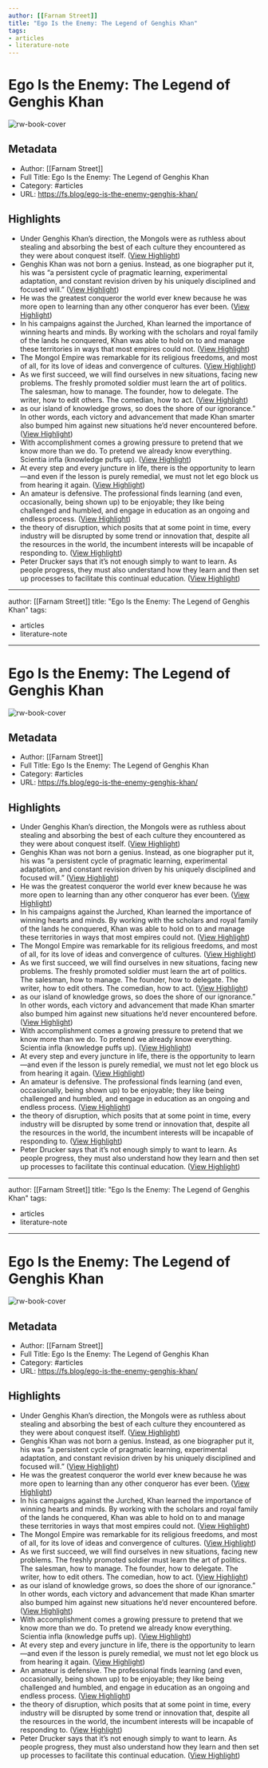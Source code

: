 ```yaml
---
author: [[Farnam Street]]
title: "Ego Is the Enemy: The Legend of Genghis Khan"
tags: 
- articles
- literature-note
---
```

# Ego Is the Enemy: The Legend of Genghis Khan

![rw-book-cover](https://149664534.v2.pressablecdn.com/wp-content/uploads/2016/06/Genghis-Khan.png)

## Metadata
- Author: [[Farnam Street]]
- Full Title: Ego Is the Enemy: The Legend of Genghis Khan
- Category: #articles
- URL: https://fs.blog/ego-is-the-enemy-genghis-khan/

## Highlights
- Under Genghis Khan’s direction, the Mongols were as ruthless about stealing and absorbing the best of each culture they encountered as they were about conquest itself. ([View Highlight](https://read.readwise.io/read/01gs90vyhrphc4a32n5mhbhmv9))
- Genghis Khan was not born a genius. Instead, as one biographer put it, his was “a persistent cycle of pragmatic learning, experimental adaptation, and constant revision driven by his uniquely disciplined and focused will.” ([View Highlight](https://read.readwise.io/read/01gs90wb9b9mzs98jr144sfhmc))
- He was the greatest conqueror the world ever knew because he was more open to learning than any other conqueror has ever been. ([View Highlight](https://read.readwise.io/read/01gs90wnb5e046wr3vr6fsscer))
- In his campaigns against the Jurched, Khan learned the importance of winning hearts and minds. By working with the scholars and royal family of the lands he conquered, Khan was able to hold on to and manage these territories in ways that most empires could not. ([View Highlight](https://read.readwise.io/read/01gs90y21hye32n33nagqerbv2))
- The Mongol Empire was remarkable for its religious freedoms, and most of all, for its love of ideas and convergence of cultures. ([View Highlight](https://read.readwise.io/read/01gs90z0ve4630sbper1m3db0d))
- As we first succeed, we will find ourselves in new situations, facing new problems. The freshly promoted soldier must learn the art of politics. The salesman, how to manage. The founder, how to delegate. The writer, how to edit others. The comedian, how to act. ([View Highlight](https://read.readwise.io/read/01gs9107q8rdpkejhhxgdjxz3k))
- as our island of knowledge grows, so does the shore of our ignorance.” In other words, each victory and advancement that made Khan smarter also bumped him against new situations he’d never encountered before. ([View Highlight](https://read.readwise.io/read/01gs911mc7tr8tgbw99w4wnre4))
- With accomplishment comes a growing pressure to pretend that we know more than we do. To pretend we already know everything. Scientia infla (knowledge puffs up). ([View Highlight](https://read.readwise.io/read/01gs912d4mxm1v4jp6p2wx2sj2))
- At every step and every juncture in life, there is the opportunity to learn—and even if the lesson is purely remedial, we must not let ego block us from hearing it again. ([View Highlight](https://read.readwise.io/read/01gs914m9adcbph0axfwwarkbw))
- An amateur is defensive. The professional finds learning (and even, occasionally, being shown up) to be enjoyable; they like being challenged and humbled, and engage in education as an ongoing and endless process. ([View Highlight](https://read.readwise.io/read/01gs91643cfm33t3nca98vkamy))
- the theory of disruption, which posits that at some point in time, every industry will be disrupted by some trend or innovation that, despite all the resources in the world, the incumbent interests will be incapable of responding to. ([View Highlight](https://read.readwise.io/read/01gs916zxycx0anbg86dtftrfs))
- Peter Drucker says that it’s not enough simply to want to learn. As people progress, they must also understand how they learn and then set up processes to facilitate this continual education. ([View Highlight](https://read.readwise.io/read/01gs9186fsfecz7yhyash36abj))
---
author: [[Farnam Street]]
title: "Ego Is the Enemy: The Legend of Genghis Khan"
tags: 
- articles
- literature-note
---
# Ego Is the Enemy: The Legend of Genghis Khan

![rw-book-cover](https://149664534.v2.pressablecdn.com/wp-content/uploads/2016/06/Genghis-Khan.png)

## Metadata
- Author: [[Farnam Street]]
- Full Title: Ego Is the Enemy: The Legend of Genghis Khan
- Category: #articles
- URL: https://fs.blog/ego-is-the-enemy-genghis-khan/

## Highlights
- Under Genghis Khan’s direction, the Mongols were as ruthless about stealing and absorbing the best of each culture they encountered as they were about conquest itself. ([View Highlight](https://read.readwise.io/read/01gs90vyhrphc4a32n5mhbhmv9))
- Genghis Khan was not born a genius. Instead, as one biographer put it, his was “a persistent cycle of pragmatic learning, experimental adaptation, and constant revision driven by his uniquely disciplined and focused will.” ([View Highlight](https://read.readwise.io/read/01gs90wb9b9mzs98jr144sfhmc))
- He was the greatest conqueror the world ever knew because he was more open to learning than any other conqueror has ever been. ([View Highlight](https://read.readwise.io/read/01gs90wnb5e046wr3vr6fsscer))
- In his campaigns against the Jurched, Khan learned the importance of winning hearts and minds. By working with the scholars and royal family of the lands he conquered, Khan was able to hold on to and manage these territories in ways that most empires could not. ([View Highlight](https://read.readwise.io/read/01gs90y21hye32n33nagqerbv2))
- The Mongol Empire was remarkable for its religious freedoms, and most of all, for its love of ideas and convergence of cultures. ([View Highlight](https://read.readwise.io/read/01gs90z0ve4630sbper1m3db0d))
- As we first succeed, we will find ourselves in new situations, facing new problems. The freshly promoted soldier must learn the art of politics. The salesman, how to manage. The founder, how to delegate. The writer, how to edit others. The comedian, how to act. ([View Highlight](https://read.readwise.io/read/01gs9107q8rdpkejhhxgdjxz3k))
- as our island of knowledge grows, so does the shore of our ignorance.” In other words, each victory and advancement that made Khan smarter also bumped him against new situations he’d never encountered before. ([View Highlight](https://read.readwise.io/read/01gs911mc7tr8tgbw99w4wnre4))
- With accomplishment comes a growing pressure to pretend that we know more than we do. To pretend we already know everything. Scientia infla (knowledge puffs up). ([View Highlight](https://read.readwise.io/read/01gs912d4mxm1v4jp6p2wx2sj2))
- At every step and every juncture in life, there is the opportunity to learn—and even if the lesson is purely remedial, we must not let ego block us from hearing it again. ([View Highlight](https://read.readwise.io/read/01gs914m9adcbph0axfwwarkbw))
- An amateur is defensive. The professional finds learning (and even, occasionally, being shown up) to be enjoyable; they like being challenged and humbled, and engage in education as an ongoing and endless process. ([View Highlight](https://read.readwise.io/read/01gs91643cfm33t3nca98vkamy))
- the theory of disruption, which posits that at some point in time, every industry will be disrupted by some trend or innovation that, despite all the resources in the world, the incumbent interests will be incapable of responding to. ([View Highlight](https://read.readwise.io/read/01gs916zxycx0anbg86dtftrfs))
- Peter Drucker says that it’s not enough simply to want to learn. As people progress, they must also understand how they learn and then set up processes to facilitate this continual education. ([View Highlight](https://read.readwise.io/read/01gs9186fsfecz7yhyash36abj))
---
author: [[Farnam Street]]
title: "Ego Is the Enemy: The Legend of Genghis Khan"
tags: 
- articles
- literature-note
---
# Ego Is the Enemy: The Legend of Genghis Khan

![rw-book-cover](https://149664534.v2.pressablecdn.com/wp-content/uploads/2016/06/Genghis-Khan.png)

## Metadata
- Author: [[Farnam Street]]
- Full Title: Ego Is the Enemy: The Legend of Genghis Khan
- Category: #articles
- URL: https://fs.blog/ego-is-the-enemy-genghis-khan/

## Highlights
- Under Genghis Khan’s direction, the Mongols were as ruthless about stealing and absorbing the best of each culture they encountered as they were about conquest itself. ([View Highlight](https://read.readwise.io/read/01gs90vyhrphc4a32n5mhbhmv9))
- Genghis Khan was not born a genius. Instead, as one biographer put it, his was “a persistent cycle of pragmatic learning, experimental adaptation, and constant revision driven by his uniquely disciplined and focused will.” ([View Highlight](https://read.readwise.io/read/01gs90wb9b9mzs98jr144sfhmc))
- He was the greatest conqueror the world ever knew because he was more open to learning than any other conqueror has ever been. ([View Highlight](https://read.readwise.io/read/01gs90wnb5e046wr3vr6fsscer))
- In his campaigns against the Jurched, Khan learned the importance of winning hearts and minds. By working with the scholars and royal family of the lands he conquered, Khan was able to hold on to and manage these territories in ways that most empires could not. ([View Highlight](https://read.readwise.io/read/01gs90y21hye32n33nagqerbv2))
- The Mongol Empire was remarkable for its religious freedoms, and most of all, for its love of ideas and convergence of cultures. ([View Highlight](https://read.readwise.io/read/01gs90z0ve4630sbper1m3db0d))
- As we first succeed, we will find ourselves in new situations, facing new problems. The freshly promoted soldier must learn the art of politics. The salesman, how to manage. The founder, how to delegate. The writer, how to edit others. The comedian, how to act. ([View Highlight](https://read.readwise.io/read/01gs9107q8rdpkejhhxgdjxz3k))
- as our island of knowledge grows, so does the shore of our ignorance.” In other words, each victory and advancement that made Khan smarter also bumped him against new situations he’d never encountered before. ([View Highlight](https://read.readwise.io/read/01gs911mc7tr8tgbw99w4wnre4))
- With accomplishment comes a growing pressure to pretend that we know more than we do. To pretend we already know everything. Scientia infla (knowledge puffs up). ([View Highlight](https://read.readwise.io/read/01gs912d4mxm1v4jp6p2wx2sj2))
- At every step and every juncture in life, there is the opportunity to learn—and even if the lesson is purely remedial, we must not let ego block us from hearing it again. ([View Highlight](https://read.readwise.io/read/01gs914m9adcbph0axfwwarkbw))
- An amateur is defensive. The professional finds learning (and even, occasionally, being shown up) to be enjoyable; they like being challenged and humbled, and engage in education as an ongoing and endless process. ([View Highlight](https://read.readwise.io/read/01gs91643cfm33t3nca98vkamy))
- the theory of disruption, which posits that at some point in time, every industry will be disrupted by some trend or innovation that, despite all the resources in the world, the incumbent interests will be incapable of responding to. ([View Highlight](https://read.readwise.io/read/01gs916zxycx0anbg86dtftrfs))
- Peter Drucker says that it’s not enough simply to want to learn. As people progress, they must also understand how they learn and then set up processes to facilitate this continual education. ([View Highlight](https://read.readwise.io/read/01gs9186fsfecz7yhyash36abj))
